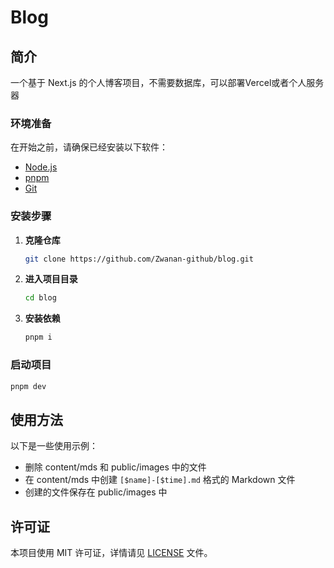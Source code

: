# Blog

## 简介

一个基于 Next.js 的个人博客项目，不需要数据库，可以部署Vercel或者个人服务器

### 环境准备

在开始之前，请确保已经安装以下软件：

*   [Node.js](https://nodejs.org/) 
*   [pnpm](https://www.npmjs.com/)
*   [Git](https://git-scm.com/)

### 安装步骤

1.  **克隆仓库**

    ```bash
    git clone https://github.com/Zwanan-github/blog.git
    ```

2.  **进入项目目录**

    ```bash
    cd blog
    ```

3.  **安装依赖**

    ```bash
    pnpm i
    ```

### 启动项目

```bash
pnpm dev
```

## 使用方法

以下是一些使用示例：

- 删除 content/mds 和 public/images 中的文件
- 在 content/mds 中创建 `[$name]-[$time].md` 格式的 Markdown 文件
- 创建的文件保存在 public/images 中

## 许可证

本项目使用 MIT 许可证，详情请见 [LICENSE](LICENSE) 文件。
